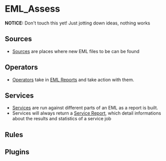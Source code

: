 # EML_Assess

**NOTICE:** Don't touch this yet! Just jotting down ideas, nothing works

## Sources

- [Sources](/docs/Sources/README.md) are places where new EML files to be  can be found


## Operators

- [Operators](/docs/Operators/README.md) take in [EML Reports](/docs/Reports) and take action with them. 


## Services 

- [Services](/docs/Services/README.md) are run against different parts of an EML as a report is built.
- Services will always return a [Service Report](/docs/Reports), which detail informations about the results and statistics of a service job

## Rules


## Plugins
